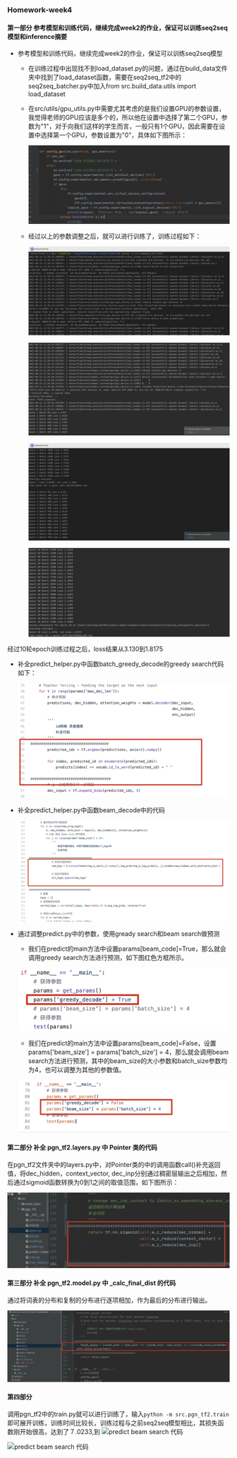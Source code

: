 ### Homework-week4

#### 第一部分  参考模型和训练代码，继续完成week2的作业，保证可以训练seq2seq模型和inference摘要

+ 参考模型和训练代码，继续完成week2的作业，保证可以训练seq2seq模型

    + 在训练过程中出现找不到load_dataset.py的问题，通过在build_data文件夹中找到了load_dataset函数，需要在seq2seq_tf2中的seq2seq_batcher.py中加入from src.build_data.utils import load_dataset

    + 在src/utils/gpu_utils.py中需要尤其考虑的是我们设置GPU的参数设置，我觉得老师的GPU应该是多个的，所以他在设置中选择了第二个GPU，参数为"1"，对于向我们这样的学生而言，一般只有1个GPU，因此需要在设置中选择第一个GPU，参数设置为"0"，具体如下图所示：

        ![GPU参数修改部分](./gpu设置.png)

    + 经过以上的参数调整之后，就可以进行训练了，训练过程如下：

        ![GPU参数修改部分](./训练结果1.jpg)

        ![GPU参数修改部分](./训练结果2.jpg)

        ![GPU参数修改部分](./训练结果3.jpg)

        ![GPU参数修改部分](./训练结果5.jpg)

经过10轮epoch训练过程之后，loss结果从3.130到1.8175

+ 补全predict_helper.py中函数batch_greedy_decode的greedy search代码如下：

    ![Predict helper greedy code 代码](./greedy_code.jpg)

+ 补全predict_helper.py中函数beam_decode中的代码

    ![Predict helper beam decode 代码](./beam_decode.jpg)

+ 通过调整predict.py中的参数，使用gready search和beam search做预测

    + 我们在predict的main方法中设置params[beam_code]=True，那么就会调用greedy search方法进行预测，如下图红色方框所示。

    ![predict greedy search 代码](./greedy_code_param.jpg)

    + 我们在predict的main方法中设置params[beam_code]=False，设置params['beam_size'] = params['batch_size'] = 4，那么就会调用beam search方法进行预测，其中的beam_size的大小参数和batch_size参数均为4，也可以调整为其他的参数值。

    ![predict beam search 代码](./beam_search_param.jpg)





#### 第二部分  补全 pgn_tf2.layers.py 中 Pointer 类的代码

在pgn_tf2文件夹中的layers.py中，对Pointer类的中的调用函数call()补充返回值，将dec_hidden，context_vector, dec_inp分别通过稠密层输出之后相加，然后通过sigmoid函数转换为0到1之间的取值范围，如下图所示：

![predict beam search 代码](./Poiner_class_fill.jpg)

#### 第三部分 补全 pgn_tf2.model.py 中 _calc_final_dist 的代码

通过将词表的分布和复制的分布进行逐项相加，作为最后的分布进行输出。

![predict beam search 代码](./model_calc.jpg)

#### 第四部分

调用pgn_tf2中的train.py就可以进行训练了，输入```python -m src.pgn_tf2.train```即可展开训练，训练时间比较长，训练过程与之前seq2seq模型相比，其损失函数刚开始很高，达到了７.0233,到
![predict beam search 代码](./start_train_pgn.jpg)

![predict beam search 代码](./start_train_pgn——epoch3.jpg)

